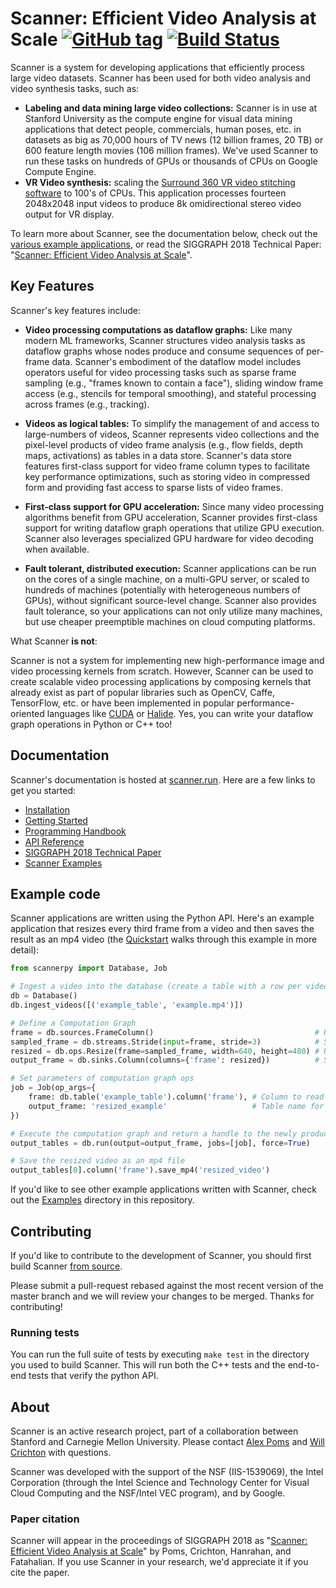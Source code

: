 # Scanner: Efficient Video Analysis at Scale [![GitHub tag](https://img.shields.io/github/tag/scanner-research/scanner.svg)](https://GitHub.com/scanner-research/scanner/tags/) [![Build Status](https://travis-ci.org/scanner-research/scanner.svg?branch=master)](https://travis-ci.org/scanner-research/scanner) #

Scanner is a system for developing applications that efficiently process large video datasets. Scanner has been used for both video analysis and video synthesis tasks, such as:
* **Labeling and data mining large video collections:** Scanner is in use at Stanford University as the compute engine for visual data mining applications that detect people, commercials, human poses, etc. in datasets as big as 70,000 hours of TV news (12 billion frames, 20 TB) or 600 feature length movies (106 million frames).  We've used Scanner to run these tasks on hundreds of GPUs or thousands of CPUs on Google Compute Engine.
* **VR Video synthesis:** scaling the [Surround 360 VR video stitching software](https://github.com/scanner-research/Surround360) to 100's of CPUs. This application processes fourteen 2048x2048 input videos to produce 8k omidirectional stereo video output for VR display.

To learn more about Scanner, see the documentation below, check out the [various example applications](https://github.com/scanner-research/scanner/tree/master/examples), or read the SIGGRAPH 2018 Technical Paper: "[Scanner: Efficient Video Analysis at Scale](http://graphics.stanford.edu/papers/scanner/scanner_sig18.pdf)".

## Key Features

Scanner's key features include:

* **Video processing computations as dataflow graphs:** Like many modern ML frameworks, Scanner structures video analysis tasks as dataflow graphs whose nodes produce and consume sequences of per-frame data. Scanner's embodiment of the dataflow model includes operators useful for video processing tasks such as sparse frame sampling (e.g., "frames known to contain a face"), sliding window frame access (e.g., stencils for temporal smoothing), and stateful processing across frames (e.g., tracking).

* **Videos as logical tables:** To simplify the management of and access to large-numbers of videos, Scanner represents video collections and the pixel-level products of video frame analysis (e.g., flow fields, depth maps, activations) as tables in a data store. Scanner's data store features first-class support for video frame column types to facilitate key performance optimizations, such as storing video in compressed form and providing fast access to sparse lists of video frames. 

* **First-class support for GPU acceleration:** Since many video processing algorithms benefit from GPU acceleration, Scanner provides first-class support for writing dataflow graph operations that utilize GPU execution. Scanner also leverages specialized GPU hardware for video decoding when available.

* **Fault tolerant, distributed execution:** Scanner applications can be run on the cores of a single machine, on a multi-GPU server, or scaled to hundreds of machines (potentially with heterogeneous numbers of GPUs), without significant source-level change.  Scanner also provides fault tolerance, so your applications can not only utilize many machines, but use cheaper preemptible machines on cloud computing platforms.

What Scanner __is not__:

Scanner is not a system for implementing new high-performance image and video processing kernels from scratch.  However, Scanner can be used to create scalable video processing applications by composing kernels that already exist as part of popular libraries such as OpenCV, Caffe, TensorFlow, etc. or have been implemented in popular performance-oriented languages like [CUDA](https://developer.nvidia.com/cuda-zone) or [Halide](http://halide-lang.org/).  Yes, you can write your dataflow graph operations in Python or C++ too!

## Documentation

Scanner's documentation is hosted at [scanner.run](http://scanner.run). Here
are a few links to get you started:

* [Installation](http://scanner.run/installation.html)
* [Getting Started](http://scanner.run/getting-started.html)
* [Programming Handbook](http://scanner.run/programming-handbook.html)
* [API Reference](http://scanner.run/api.html)
* [SIGGRAPH 2018 Technical Paper](http://graphics.stanford.edu/papers/scanner/scanner_sig18.pdf)
* [Scanner Examples](https://github.com/scanner-research/scanner/tree/master/examples)

## Example code

Scanner applications are written using the Python API. Here's an example
application that resizes every third frame from a video and then saves the result as an mp4 video (the
[Quickstart](http://scanner.run/quickstart.html) walks through this
example in more detail):

```python
from scannerpy import Database, Job

# Ingest a video into the database (create a table with a row per video frame)
db = Database()
db.ingest_videos([('example_table', 'example.mp4')])

# Define a Computation Graph
frame = db.sources.FrameColumn()                                    # Read input frames from database
sampled_frame = db.streams.Stride(input=frame, stride=3)            # Select every third frame
resized = db.ops.Resize(frame=sampled_frame, width=640, height=480) # Resize input frames
output_frame = db.sinks.Column(columns={'frame': resized})          # Save resized frames as new video

# Set parameters of computation graph ops
job = Job(op_args={
    frame: db.table('example_table').column('frame'), # Column to read input frames from
    output_frame: 'resized_example'                   # Table name for computation output
})

# Execute the computation graph and return a handle to the newly produced tables
output_tables = db.run(output=output_frame, jobs=[job], force=True)

# Save the resized video as an mp4 file
output_tables[0].column('frame').save_mp4('resized_video')
```

If you'd like to see other example applications written with Scanner, check
out the [Examples](https://github.com/scanner-research/scanner/tree/master/examples)
directory in this repository.

## Contributing

If you'd like to contribute to the development of Scanner, you should first
build Scanner [from source](http://scanner.run/from_source.html).

Please submit a pull-request rebased against the most recent version of the
master branch and we will review your changes to be merged. Thanks for
contributing!

### Running tests
You can run the full suite of tests by executing `make test` in the directory
you used to build Scanner. This will run both the C++ tests and the end-to-end
tests that verify the python API.

## About
Scanner is an active research project, part of a collaboration between Stanford and Carnegie Mellon University. Please contact [Alex Poms](https://github.com/apoms) and [Will Crichton](https://github.com/willcrichton) with questions.

Scanner was developed with the support of the NSF (IIS-1539069), the Intel Corporation (through the Intel Science and Technology Center for Visual Cloud Computing and the NSF/Intel VEC program), and by Google.

### Paper citation
Scanner will appear in the proceedings of SIGGRAPH 2018 as "[Scanner: Efficient Video Analysis at Scale](http://graphics.stanford.edu/papers/scanner/scanner_sig18.pdf)" by Poms, Crichton, Hanrahan, and Fatahalian. If you use Scanner in your research, we'd appreciate it if you cite the paper.

